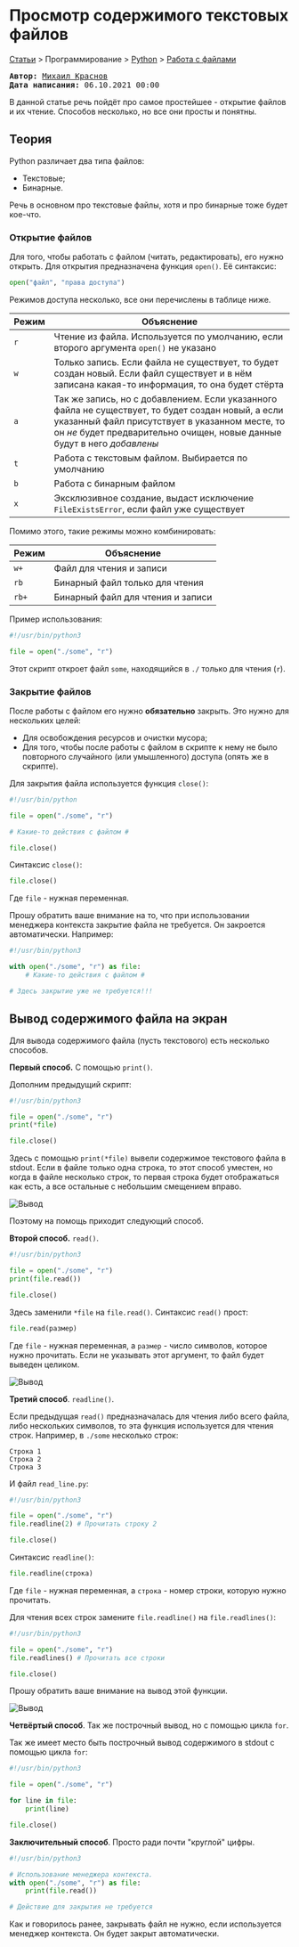 # Просмотр содержимого текстовых файлов

[Статьи](../../../stats.md) > Программирование > [Python](../README.md) > [Работа с файлами](README.md)

<pre>
<strong>Автор:</strong> <a href="/LinuxSovet/Group/authors.d/Linuxoid85.html">Михаил Краснов</a>
<strong>Дата написания:</strong> 06.10.2021 00:00
</pre>

В данной статье речь пойдёт про самое простейшее - открытие файлов и их чтение. Способов несколько, но все они просты и понятны.

## Теория

Python различает два типа файлов:

- Текстовые;
- Бинарные.

Речь в основном про текстовые файлы, хотя и про бинарные тоже будет кое-что.

### Открытие файлов

Для того, чтобы работать с файлом (читать, редактировать), его нужно открыть. Для открытия предназначена функция `open()`. Её синтаксис:

```python
open("файл", "права доступа")
```

Режимов доступа несколько, все они перечислены в таблице ниже.

| Режим | Объяснение |
|-------|------------|
| `r`   | Чтение из файла. Используется по умолчанию, если второго аргумента `open()` не указано |
| `w`   | Только запись. Если файла не существует, то будет создан новый. Если файл существует и в нём записана какая-то информация, то она будет стёрта |
| `a`   | Так же запись, но с добавлением. Если указанного файла не существует, то будет создан новый, а если указанный файл присутствует в указанном месте, то он *не* будет предварительно очищен, новые данные будут в него *добавлены* |
| `t`   | Работа с текстовым файлом. Выбирается по умолчанию |
| `b`   | Работа с бинарным файлом |
| `x`   | Эксклюзивное создание, выдаст исключение `FileExistsError`, если файл уже существует |

Помимо этого, такие режимы можно комбинировать:

| Режим | Объяснение |
|-------|------------|
| `w+`  | Файл для чтения и записи |
| `rb`  | Бинарный файл только для чтения   |
| `rb+` | Бинарный файл для чтения и записи |

Пример использования:

```python
#!/usr/bin/python3

file = open("./some", "r")
```

Этот скрипт откроет файл `some`, находящийся в `./` только для чтения (`r`).

### Закрытие файлов

После работы с файлом его нужно **обязательно** закрыть. Это нужно для нескольких целей:

- Для освобождения ресурсов и очистки мусора;
- Для того, чтобы после работы с файлом в скрипте к нему не было повторного случайного (или умышленного) доступа (опять же в скрипте).

Для закрытия файла используется функция `close()`:

```python
#!/usr/bin/python

file = open("./some", "r")

# Какие-то действия с файлом #

file.close()
```

Синтаксис `close()`:

```python
file.close()
```

Где `file` - нужная переменная.

Прошу обратить ваше внимание на то, что при использовании менеджера контекста закрытие файла не требуется. Он закроется автоматически. Например:

```python
#!/usr/bin/python3

with open("./some", "r") as file:
    # Какие-то действия с файлом #

# Здесь закрытие уже не требуется!!!
```

## Вывод содержимого файла на экран

Для вывода содержимого файла (пусть текстового) есть несколько способов.

**Первый способ.** С помощью `print()`.

Дополним предыдущий скрипт:

```python
#!/usr/bin/python3

file = open("./some", "r")
print(*file)

file.close()
```

Здесь с помощью `print(*file)` вывели содержимое текстового файла в stdout. Если в файле только одна строка, то этот способ уместен, но когда в файле несколько строк, то первая строка будет отображаться как есть, а все остальные с небольшим смещением вправо.

![Вывод](pic/read0.png)

Поэтому на помощь приходит следующий способ.

**Второй способ.** `read()`.

```python
#!/usr/bin/python3

file = open("./some", "r")
print(file.read())

file.close()
```

Здесь заменили `*file` на `file.read()`. Синтаксис `read()` прост:

```python
file.read(размер)
```

Где `file` - нужная переменная, а `размер` - число символов, которое нужно прочитать. Если не указывать этот аргумент, то файл будет выведен целиком.

![Вывод](pic/read1.png)

**Третий способ**. `readline()`.

Если предыдущая `read()` предназначалась для чтения либо всего файла, либо нескольких символов, то эта функция используется для чтения строк. Например, в `./some` несколько строк:

```
Строка 1
Строка 2
Строка 3
```

И файл `read_line.py`:

```python
#!/usr/bin/python3

file = open("./some", "r")
file.readline(2) # Прочитать строку 2

file.close()
```

Синтаксис `readline()`:

```python
file.readline(строка)
```

Где `file` - нужная переменная, а `строка` - номер строки, которую нужно прочитать.

Для чтения всех строк замените `file.readline()` на `file.readlines()`:

```python
#!/usr/bin/python3

file = open("./some", "r")
file.readlines() # Прочитать все строки

file.close()
```

Прошу обратить ваше внимание на вывод этой функции.

![Вывод](pic/read2.png)

**Четвёртый способ**. Так же построчный вывод, но с помощью цикла `for`.

Так же имеет место быть построчный вывод содержимого в stdout с помощью цикла `for`:

```python
#!/usr/bin/python3

file = open("./some", "r")

for line in file:
    print(line)

file.close()
```

**Заключительный способ**. Просто ради почти "круглой" цифры.

```python
#!/usr/bin/python3

# Использование менеджера контекста.
with open("./some", "r") as file:
    print(file.read())

# Действие для закрытия не требуется
```

Как и говорилось ранее, закрывать файл не нужно, если используется менеджер контекста. Он будет закрыт автоматически.
